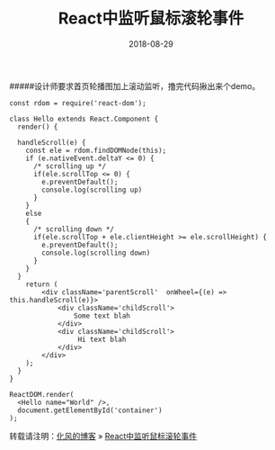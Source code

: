 ﻿---
layout: post
title: "React中监听鼠标滚轮事件"
date: 2018-08-29
description: "React中监听鼠标滚轮事件"
tag: React
---

#####设计师要求首页轮播图加上滚动监听，撸完代码揪出来个demo。
```
const rdom = require('react-dom');  

class Hello extends React.Component {
  render() {

  handleScroll(e) {
    const ele = rdom.findDOMNode(this);
    if (e.nativeEvent.deltaY <= 0) {
      /* scrolling up */
      if(ele.scrollTop <= 0) {
        e.preventDefault();
        console.log(scrolling up)
      }
    } 
    else
    {
      /* scrolling down */
      if(ele.scrollTop + ele.clientHeight >= ele.scrollHeight) {
        e.preventDefault();
        console.log(scrolling down)
      }
    }
  }
    return (
		<div className='parentScroll'  onWheel={(e) => this.handleScroll(e)}>
			<div className='childScroll'>
				Some text blah
			</div>
			<div className='childScroll'>
				 Hi text blah
			</div>
		</div>
	);
  }
}

ReactDOM.render(
  <Hello name="World" />,
  document.getElementById('container')
);
```

转载请注明：[化风的博客](http://ChhXin.github.io) » [React中监听鼠标滚轮事件](/2018/08/React中监听鼠标滚轮事件/)                   
